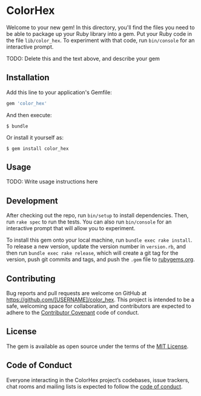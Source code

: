 # ColorHex

Welcome to your new gem! In this directory, you'll find the files you need to be able to package up your Ruby library into a gem. Put your Ruby code in the file `lib/color_hex`. To experiment with that code, run `bin/console` for an interactive prompt.

TODO: Delete this and the text above, and describe your gem

## Installation

Add this line to your application's Gemfile:

```ruby
gem 'color_hex'
```

And then execute:

    $ bundle

Or install it yourself as:

    $ gem install color_hex

## Usage

TODO: Write usage instructions here

## Development

After checking out the repo, run `bin/setup` to install dependencies. Then, run `rake spec` to run the tests. You can also run `bin/console` for an interactive prompt that will allow you to experiment.

To install this gem onto your local machine, run `bundle exec rake install`. To release a new version, update the version number in `version.rb`, and then run `bundle exec rake release`, which will create a git tag for the version, push git commits and tags, and push the `.gem` file to [rubygems.org](https://rubygems.org).

## Contributing

Bug reports and pull requests are welcome on GitHub at https://github.com/[USERNAME]/color_hex. This project is intended to be a safe, welcoming space for collaboration, and contributors are expected to adhere to the [Contributor Covenant](http://contributor-covenant.org) code of conduct.

## License

The gem is available as open source under the terms of the [MIT License](https://opensource.org/licenses/MIT).

## Code of Conduct

Everyone interacting in the ColorHex project’s codebases, issue trackers, chat rooms and mailing lists is expected to follow the [code of conduct](https://github.com/[USERNAME]/color_hex/blob/master/CODE_OF_CONDUCT.md).
